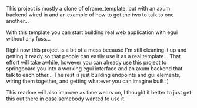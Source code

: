 This project is mostly a clone of eframe_template, but with an axum backend wired in and an example of how to get the two to talk to one another...

With this template you can start building real web application with egui without any fuss...

Right now this project is a bit of a mess because I'm still cleaning it up and getting it ready so that people can easily use it as a real template...  That effort will take awhile, however you can already use this project to springboard you into a working egui interface and an axum backend that talk to each other... The rest is just building endpoints and gui elements, wiring them together, and getting whatever you can imagine built :)

This readme will also improve as time wears on, I thought it better to just get this out there in case somebody wanted to use it.
